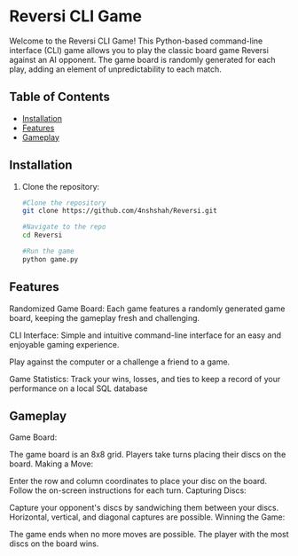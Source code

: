 # Reversi CLI Game

Welcome to the Reversi CLI Game! This Python-based command-line interface (CLI) game allows you to play the classic board game Reversi against an AI opponent. The game board is randomly generated for each play, adding an element of unpredictability to each match.

## Table of Contents

- [Installation](#installation)
- [Features](#features)
- [Gameplay](#gameplay)

## Installation

1. Clone the repository:

   ```bash
   #Clone the repository
   git clone https://github.com/4nshshah/Reversi.git

   #Navigate to the repo
   cd Reversi

   #Run the game
   python game.py

## Features
Randomized Game Board: Each game features a randomly generated game board, keeping the gameplay fresh and challenging.

CLI Interface: Simple and intuitive command-line interface for an easy and enjoyable gaming experience.

Play against the computer or a challenge a friend to a game.

Game Statistics: Track your wins, losses, and ties to keep a record of your performance on a local SQL database

## Gameplay
Game Board:

The game board is an 8x8 grid.
Players take turns placing their discs on the board.
Making a Move:

Enter the row and column coordinates to place your disc on the board.
Follow the on-screen instructions for each turn.
Capturing Discs:

Capture your opponent's discs by sandwiching them between your discs.
Horizontal, vertical, and diagonal captures are possible.
Winning the Game:

The game ends when no more moves are possible.
The player with the most discs on the board wins.
